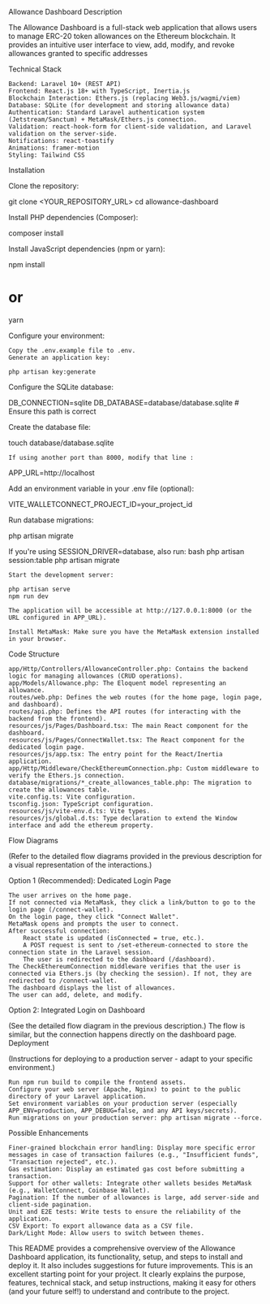 Allowance Dashboard
Description

The Allowance Dashboard is a full-stack web application that allows users to manage ERC-20 token allowances on the Ethereum blockchain. It provides an intuitive user interface to view, add, modify, and revoke allowances granted to specific addresses

Technical Stack

    Backend: Laravel 10+ (REST API)
    Frontend: React.js 18+ with TypeScript, Inertia.js
    Blockchain Interaction: Ethers.js (replacing Web3.js/wagmi/viem)
    Database: SQLite (for development and storing allowance data)
    Authentication: Standard Laravel authentication system (Jetstream/Sanctum) + MetaMask/Ethers.js connection.
    Validation: react-hook-form for client-side validation, and Laravel validation on the server-side.
    Notifications: react-toastify
    Animations: framer-motion
    Styling: Tailwind CSS

Installation

Clone the repository:

git clone <YOUR_REPOSITORY_URL>
cd allowance-dashboard

Install PHP dependencies (Composer):

composer install

Install JavaScript dependencies (npm or yarn):

npm install
# or
yarn

Configure your environment:

    Copy the .env.example file to .env.
    Generate an application key:

    php artisan key:generate

Configure the SQLite database:

DB_CONNECTION=sqlite
DB_DATABASE=database/database.sqlite  # Ensure this path is correct

Create the database file:

  touch database/database.sqlite

    If using another port than 8000, modify that line :

   APP_URL=http://localhost

Add an environment variable in your .env file (optional):

VITE_WALLETCONNECT_PROJECT_ID=your_project_id

Run database migrations:

php artisan migrate

If you're using SESSION_DRIVER=database, also run: bash php artisan session:table php artisan migrate 

    Start the development server:

    php artisan serve
    npm run dev

    The application will be accessible at http://127.0.0.1:8000 (or the URL configured in APP_URL).

    Install MetaMask: Make sure you have the MetaMask extension installed in your browser.

Code Structure

    app/Http/Controllers/AllowanceController.php: Contains the backend logic for managing allowances (CRUD operations).
    app/Models/Allowance.php: The Eloquent model representing an allowance.
    routes/web.php: Defines the web routes (for the home page, login page, and dashboard).
    routes/api.php: Defines the API routes (for interacting with the backend from the frontend).
    resources/js/Pages/Dashboard.tsx: The main React component for the dashboard.
    resources/js/Pages/ConnectWallet.tsx: The React component for the dedicated login page.
    resources/js/app.tsx: The entry point for the React/Inertia application.
    app/Http/Middleware/CheckEthereumConnection.php: Custom middleware to verify the Ethers.js connection.
    database/migrations/*_create_allowances_table.php: The migration to create the allowances table.
    vite.config.ts: Vite configuration.
    tsconfig.json: TypeScript configuration.
    resources/js/vite-env.d.ts: Vite types.
    resources/js/global.d.ts: Type declaration to extend the Window interface and add the ethereum property.

Flow Diagrams

(Refer to the detailed flow diagrams provided in the previous description for a visual representation of the interactions.)

Option 1 (Recommended): Dedicated Login Page

    The user arrives on the home page.
    If not connected via MetaMask, they click a link/button to go to the login page (/connect-wallet).
    On the login page, they click "Connect Wallet".
    MetaMask opens and prompts the user to connect.
    After successful connection:
        React state is updated (isConnected = true, etc.).
        A POST request is sent to /set-ethereum-connected to store the connection state in the Laravel session.
        The user is redirected to the dashboard (/dashboard).
    The CheckEthereumConnection middleware verifies that the user is connected via Ethers.js (by checking the session). If not, they are redirected to /connect-wallet.
    The dashboard displays the list of allowances.
    The user can add, delete, and modify.

Option 2: Integrated Login on Dashboard

(See the detailed flow diagram in the previous description.) The flow is similar, but the connection happens directly on the dashboard page.
Deployment

(Instructions for deploying to a production server - adapt to your specific environment.)

    Run npm run build to compile the frontend assets.
    Configure your web server (Apache, Nginx) to point to the public directory of your Laravel application.
    Set environment variables on your production server (especially APP_ENV=production, APP_DEBUG=false, and any API keys/secrets).
    Run migrations on your production server: php artisan migrate --force.

Possible Enhancements

    Finer-grained blockchain error handling: Display more specific error messages in case of transaction failures (e.g., "Insufficient funds", "Transaction rejected", etc.).
    Gas estimation: Display an estimated gas cost before submitting a transaction.
    Support for other wallets: Integrate other wallets besides MetaMask (e.g., WalletConnect, Coinbase Wallet).
    Pagination: If the number of allowances is large, add server-side and client-side pagination.
    Unit and E2E tests: Write tests to ensure the reliability of the application.
    CSV Export: To export allowance data as a CSV file.
    Dark/Light Mode: Allow users to switch between themes.

This README provides a comprehensive overview of the Allowance Dashboard application, its functionality, setup, and steps to install and deploy it. It also includes suggestions for future improvements. This is an excellent starting point for your project. It clearly explains the purpose, features, technical stack, and setup instructions, making it easy for others (and your future self!) to understand and contribute to the project.
